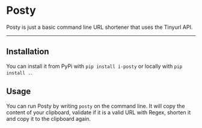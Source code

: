 # Posty

Posty is just a basic command line URL shortener that uses the Tinyurl API.

---

## Installation
You can install it from PyPi with `pip install i-posty` or locally with `pip install .`.

## Usage
You can run Posty by writing `posty` on the command line. It will copy the content of your clipboard, validate if it is a valid URL
with Regex, shorten it and copy it to the clipboard again.
